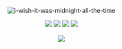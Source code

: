 <div align="center">
    
<a><img src="https://readme-typing-svg.herokuapp.com?font=Playball&size=28&pause=1000&background=F0CFD4&center=true&vCenter=true&random=false&width=500&height=50&lines=i-wish-it-was-midnight-all-the-time" alt="i-wish-it-was-midnight-all-the-time" /></a>
    
[![](https://img.shields.io/badge/linkedin-0a66c2)](http://linkedin.com/in/alfarezyyd)
[![](https://img.shields.io/badge/gitlab-red)](https://gitlab.com/alfarezyyd)
[![](https://img.shields.io/badge/youtube-FF0000)](https://www.youtube.com/@alfarezyyd)
[![](https://img.shields.io/badge/instagram-E4405F)](https://www.instagram.com/alfarezyyyd)
<br><br>
![](https://komarev.com/ghpvc/?username=alfarezyyd&color=ff69b4&label=profile+view&abbreviated=true)
</div>

